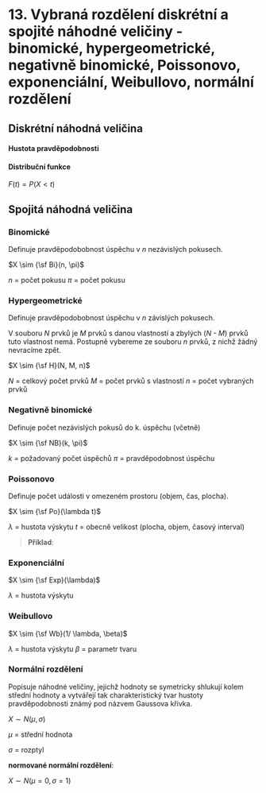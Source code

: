 # 13. Vybraná rozdělení diskrétní a spojité náhodné veličiny - binomické, hypergeometrické, negativně binomické, Poissonovo, exponenciální, Weibullovo, normální rozdělení

## Diskrétní náhodná veličina

#### Hustota pravděpodobnosti
#### Distribuční funkce
$F(t) = P (X < t)$

## Spojitá náhodná veličina

### Binomické
Definuje pravděpodobobnost úspěchu v _n_ nezávislých pokusech.

$X \sim {\sf Bi}(n, \pi)$

_n_ = počet pokusu
$\pi$ = počet pokusu


### Hypergeometrické
Definuje pravděpodobobnost úspěchu v _n_ závislých pokusech.

V souboru _N_ prvků je _M_ prvků s danou vlastností a zbylých (_N - M_) prvků tuto vlastnost nemá. Postupně vybereme ze souboru _n_ prvků, z nichž žádný nevracíme zpět. 

$X \sim {\sf H}(N, M, n)$

_N_ = celkový počet prvků
_M_ = počet prvků s vlastností
_n_ = počet vybraných prvků

### Negativně binomické
Definuje počet nezávislých pokusů do k. úspěchu (včetně)

$X \sim {\sf NB}(k, \pi)$

_k_ = požadovaný počet úspěchů
$\pi$ = pravděpodobnost úspěchu


### Poissonovo
Definuje počet události v omezeném prostoru (objem, čas, plocha).

$X \sim {\sf Po}(\lambda t)$

$\lambda$ = hustota výskytu
_t_ = obecně velikost (plocha, objem, časový interval)

> **Příklad**:

### Exponenciální

$X \sim {\sf Exp}(\lambda)$

$\lambda$ = hustota výskytu

### Weibullovo


$X \sim {\sf Wb}(1/ \lambda, \beta)$

$\lambda$ = hustota výskytu
$\beta$ = parametr tvaru

### Normální rozdělení
Popisuje náhodné veličiny, jejichž hodnoty se symetricky shlukují kolem střední hodnoty a vytvářejí tak charakteristický tvar hustoty pravděpodobnosti známý pod názvem Gaussova křivka.

$X \sim {N}(\mu, \sigma)$

$\mu$ = střední hodnota

$\sigma$ = rozptyl

**normované normální rozdělení**:

$X \sim {N}(\mu = 0, \sigma = 1)$

